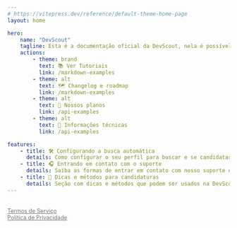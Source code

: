 ```yaml
---
# https://vitepress.dev/reference/default-theme-home-page
layout: home

hero:
    name: "DevScout"
    tagline: Esta é a documentação oficial da DevScout, nela é possível encontrar informações de como utilizar a plataforma e outras questões.
    actions:
        - theme: brand
          text: 📚 Ver Tutoriais
          link: /markdown-examples
        - theme: alt
          text: 🗺️ Changelog e roadmap
          link: /markdown-examples
        - theme: alt
          text: 💎 Nossos planos
          link: /api-examples
        - theme: alt
          text: 🧰 Informações técnicas
          link: /api-examples

features:
    - title: 🛠️ Configurando a busca automática
      details: Como configurar o seu perfil para buscar e se candidatar em oportunidades automaticamente, excluindo vagas indesejadas e selecionando o melhor match para suas buscas.
    - title: 🎧 Entrando em contato com o suporte
      details: Saiba as formas de entrar em contato com nosso suporte e entenda as melhores maneiras de ter um atendimento rápido e fácil para as mais diversas questões sobre a DevScout.
    - title: 🧲 Dicas e métodos para candidaturas
      details: Seção com dicas e métodos que podem ser usados na DevScout para obter vagas melhores que façam mais sentido e tenham chances mais altas de terminarem em contratação.
---
```


<br />
<a href="/user-related/service-terms" style="font-size: 0.9em; color: #6c757d !important;">Termos de Serviço</a><br>
<a href="/user-related/privacy-policy" style="font-size: 0.9em; color: #6c757d !important;">Política de Privacidade</a>
